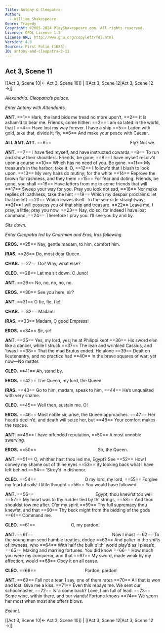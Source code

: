 ```yaml
---
Title: Antony & Cleopatra
Author: 
  - William Shakespeare
Genre: Tragedy
Copyright: ©2005-2024 PlayShakespeare.com. All rights reserved.
License: GFDL License 1.3
License URL: http://www.gnu.org/copyleft/fdl.html
Version: 4.3
Sources: First Folio (1623)
ID: antony-and-cleopatra-3-11
---
```


## Act 3, Scene 11
[[Act 3, Scene 10|← Act 3, Scene 10]] | [[Act 3, Scene 12|Act 3, Scene 12 →]]

*Alexandria. Cleopatra’s palace.*

*Enter Antony with Attendants.*

**ANT.**
==1== Hark, the land bids me tread no more upon’t,
==2== It is asham’d to bear me. Friends, come hither:
==3== I am so lated in the world, that I
==4== Have lost my way forever. I have a ship
==5== Laden with gold, take that, divide it; fly,
==6== And make your peace with Caesar.

**ALL ANT. ATT.**
==6==                   Fly? Not we.

**ANT.**
==7== I have fled myself, and have instructed cowards
==8== To run and show their shoulders. Friends, be gone,
==9== I have myself resolv’d upon a course
==10== Which has no need of you. Be gone.
==11== My treasure’s in the harbor; take it. O,
==12== I follow’d that I blush to look upon.
==13== My very hairs do mutiny; for the white
==14== Reprove the brown for rashness, and they them
==15== For fear and doting. Friends, be gone, you shall
==16== Have letters from me to some friends that will
==17== Sweep your way for you. Pray you look not sad,
==18== Nor make replies of loathness; take the hint
==19== Which my despair proclaims: let that be left
==20== Which leaves itself. To the sea-side straightway;
==21== I will possess you of that ship and treasure.
==22== Leave me, I pray, a little; pray you now,
==23== Nay, do so; for indeed I have lost command,
==24== Therefore I pray you. I’ll see you by and by.

*Sits down.*

*Enter Cleopatra led by Charmian and Eros, Iras following.*

**EROS.**
==25== Nay, gentle madam, to him, comfort him.

**IRAS.**
==26== Do, most dear Queen.

**CHAR.**
==27== Do? Why, what else?

**CLEO.**
==28== Let me sit down. O Juno!

**ANT.**
==29== No, no, no, no, no.

**EROS.**
==30== See you here, sir?

**ANT.**
==31== O fie, fie, fie!

**CHAR.**
==32== Madam!

**IRAS.**
==33== Madam, O good Empress!

**EROS.**
==34== Sir, sir!

**ANT.**
==35== Yes, my lord, yes; he at Philippi kept
==36== His sword e’en like a dancer, while I struck
==37== The lean and wrinkled Cassius, and ’twas I
==38== That the mad Brutus ended. He alone
==39== Dealt on lieutenantry, and no practice had
==40== In the brave squares of war; yet now—No matter.

**CLEO.**
==41== Ah, stand by.

**EROS.**
==42== The Queen, my lord, the Queen.

**IRAS.**
==43== Go to him, madam, speak to him,
==44== He’s unqualited with very shame.

**CLEO.**
==45== Well then, sustain me. O!

**EROS.**
==46== Most noble sir, arise, the Queen approaches.
==47== Her head’s declin’d, and death will seize her, but
==48== Your comfort makes the rescue.

**ANT.**
==49== I have offended reputation,
==50== A most unnoble swerving.

**EROS.**
==50==               Sir, the Queen.

**ANT.**
==51== O, whither hast thou led me, Egypt? See
==52== How I convey my shame out of thine eyes
==53== By looking back what I have left behind
==54== ’Stroy’d in dishonor.

**CLEO.**
==54==            O my lord, my lord,
==55== Forgive my fearful sails! I little thought
==56== You would have followed.

**ANT.**
==56==               Egypt, thou knew’st too well
==57== My heart was to thy rudder tied by th’ strings,
==58== And thou shouldst tow me after. O’er my spirit
==59== Thy full supremacy thou knew’st, and that
==60== Thy beck might from the bidding of the gods
==61== Command me.

**CLEO.**
==61==         O, my pardon!

**ANT.**
==61==                   Now I must
==62== To the young man send humble treaties, dodge
==63== And palter in the shifts of lowness, who
==64== With half the bulk o’ th’ world play’d as I pleas’d,
==65== Making and marring fortunes. You did know
==66== How much you were my conqueror, and that
==67== My sword, made weak by my affection, would
==68== Obey it on all cause.

**CLEO.**
==68==            Pardon, pardon!

**ANT.**
==69== Fall not a tear, I say, one of them rates
==70== All that is won and lost. Give me a kiss.
==71== Even this repays me. We sent our schoolmaster,
==72== Is ’a come back? Love, I am full of lead.
==73== Some wine, within there, and our viands! Fortune knows
==74== We scorn her most when most she offers blows.

*Exeunt.*

[[Act 3, Scene 10|← Act 3, Scene 10]] | [[Act 3, Scene 12|Act 3, Scene 12 →]]